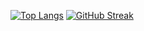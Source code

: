 

[![Top Langs](https://github-readme-stats.vercel.app/api/top-langs/?username=p-karari&layout=compact&theme=vision-friendly-dark)](https://github.com/anuraghazra/github-readme-stats) [![GitHub Streak](https://github-readme-streak-stats.herokuapp.com?user=p-karari&theme=onedark-duo)](https://git.io/streak-stats)

